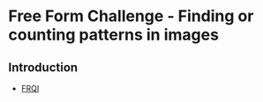 # Free Form Challenge - Finding or counting patterns in images

## Introduction
* [FRQI](https://qiskit.org/textbook/ch-applications/image-processing-frqi-neqr.html)
